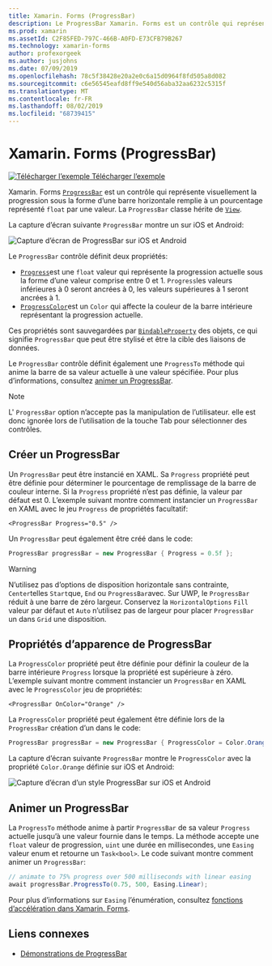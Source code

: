 ```yaml
---
title: Xamarin. Forms (ProgressBar)
description: Le ProgressBar Xamarin. Forms est un contrôle qui représente visuellement la progression sous la forme d’une barre horizontale qui est remplie en fonction d’une propriété de type float.
ms.prod: xamarin
ms.assetId: C2F85FED-797C-466B-A0FD-E73CFB79B267
ms.technology: xamarin-forms
author: profexorgeek
ms.author: jusjohns
ms.date: 07/09/2019
ms.openlocfilehash: 78c5f38428e20a2e0c6a15d0964f8fd505a8d082
ms.sourcegitcommit: c6e56545eafd8ff9e540d56aba32aa6232c5315f
ms.translationtype: MT
ms.contentlocale: fr-FR
ms.lasthandoff: 08/02/2019
ms.locfileid: "68739415"
---
```

# <a name="xamarinforms-progressbar"></a>Xamarin. Forms (ProgressBar)
[![Télécharger l’exemple](~/media/shared/download.png) Télécharger l’exemple](https://docs.microsoft.com/samples/xamarin/xamarin-forms-samples/userinterface-progressbardemos/)

Xamarin. Forms [`ProgressBar`](xref:Xamarin.Forms.ProgressBar) est un contrôle qui représente visuellement la progression sous la forme d’une barre horizontale remplie à un pourcentage représenté `float` par une valeur. La `ProgressBar` classe hérite de [`View`](xref:Xamarin.Forms.View).

La capture d’écran suivante `ProgressBar` montre un sur iOS et Android:

![Capture d’écran de ProgressBar sur iOS et Android](progressbar-images/progressbars-default.png "ProgressBar sur iOS et Android")

Le `ProgressBar` contrôle définit deux propriétés:

* [`Progress`](xref:Xamarin.Forms.ProgressBar.Progress)est une `float` valeur qui représente la progression actuelle sous la forme d’une valeur comprise entre 0 et 1. `Progress`les valeurs inférieures à 0 seront ancrées à 0, les valeurs supérieures à 1 seront ancrées à 1.
* [`ProgressColor`](xref:Xamarin.Forms.ProgressBar.ProgressColor)est un `Color` qui affecte la couleur de la barre intérieure représentant la progression actuelle.

Ces propriétés sont sauvegardées par [`BindableProperty`](xref:Xamarin.Forms.BindableProperty) des objets, ce qui signifie `ProgressBar` que peut être stylisé et être la cible des liaisons de données.

Le `ProgressBar` contrôle définit également une `ProgressTo` méthode qui anime la barre de sa valeur actuelle à une valeur spécifiée. Pour plus d’informations, consultez [animer un ProgressBar](#animate-a-progressbar).

> [!NOTE]
> L' `ProgressBar` option n’accepte pas la manipulation de l’utilisateur. elle est donc ignorée lors de l’utilisation de la touche Tab pour sélectionner des contrôles.

## <a name="create-a-progressbar"></a>Créer un ProgressBar

Un `ProgressBar` peut être instancié en XAML. Sa `Progress` propriété peut être définie pour déterminer le pourcentage de remplissage de la barre de couleur interne. Si la `Progress` propriété n’est pas définie, la valeur par défaut est 0. L’exemple suivant montre comment instancier un `ProgressBar` en XAML avec le jeu `Progress` de propriétés facultatif:

```xaml
<ProgressBar Progress="0.5" />
```

Un `ProgressBar` peut également être créé dans le code:

```csharp
ProgressBar progressBar = new ProgressBar { Progress = 0.5f };
```

> [!WARNING]
> N’utilisez pas d’options de disposition horizontale sans contrainte, `Center`telles `Start`que, `End` ou `ProgressBar`avec. Sur UWP, le `ProgressBar` réduit à une barre de zéro largeur. Conservez la `HorizontalOptions` `Fill` valeur par défaut et `Auto` n’utilisez pas de largeur pour placer `ProgressBar` un dans `Grid` une disposition.

## <a name="progressbar-appearance-properties"></a>Propriétés d’apparence de ProgressBar

La `ProgressColor` propriété peut être définie pour définir la couleur de la barre intérieure `Progress` lorsque la propriété est supérieure à zéro. L’exemple suivant montre comment instancier un `ProgressBar` en XAML avec le `ProgressColor` jeu de propriétés:

```xaml
<ProgressBar OnColor="Orange" />
```

La `ProgressColor` propriété peut également être définie lors de la `ProgressBar` création d’un dans le code:

```csharp
ProgressBar progressBar = new ProgressBar { ProgressColor = Color.Orange };
```

La capture d’écran suivante `ProgressBar` montre le `ProgressColor` avec la propriété `Color.Orange` définie sur iOS et Android:

![Capture d’écran d’un style ProgressBar sur iOS et Android](progressbar-images/progressbars-styled.png "ProgressBar stylisé sur iOS et Android")

## <a name="animate-a-progressbar"></a>Animer un ProgressBar

La `ProgressTo` méthode anime à partir `ProgressBar` de sa valeur `Progress` actuelle jusqu’à une valeur fournie dans le temps. La méthode accepte une `float` valeur de progression, `uint` une durée en millisecondes, une `Easing` valeur enum et retourne un `Task<bool>`. Le code suivant montre comment animer un `ProgressBar`:

```csharp
// animate to 75% progress over 500 milliseconds with linear easing
await progressBar.ProgressTo(0.75, 500, Easing.Linear);
```

Pour plus d’informations sur `Easing` l’énumération, consultez [fonctions d’accélération dans Xamarin. Forms](~/xamarin-forms/user-interface/animation/easing.md).

## <a name="related-links"></a>Liens connexes

* [Démonstrations de ProgressBar](https://docs.microsoft.com/samples/xamarin/xamarin-forms-samples/userinterface-progressbardemos/)

